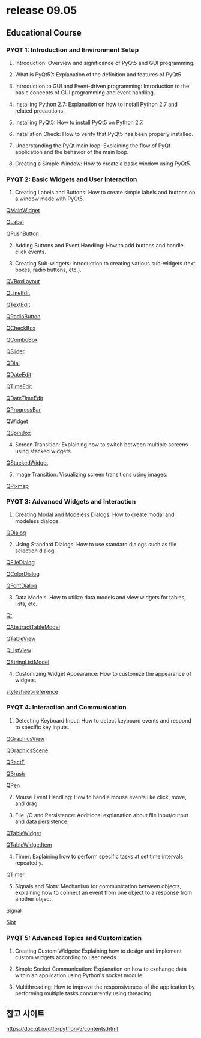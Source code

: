 # release 09.05

Educational Course
------------------

### PYQT 1: Introduction and Environment Setup

1. Introduction: Overview and significance of PyQt5 and GUI programming.

2. What is PyQt5?: Explanation of the definition and features of PyQt5.

3. Introduction to GUI and Event-driven programming: Introduction to the basic concepts of GUI programming and event handling.

4. Installing Python 2.7: Explanation on how to install Python 2.7 and related precautions.

5. Installing PyQt5: How to install PyQt5 on Python 2.7.

6. Installation Check: How to verify that PyQt5 has been properly installed.

7. Understanding the PyQt main loop: Explaining the flow of PyQt application and the behavior of the main loop.

8. Creating a Simple Window: How to create a basic window using PyQt5.

### PYQT 2: Basic Widgets and User Interaction

1. Creating Labels and Buttons: How to create simple labels and buttons on a window made with PyQt5.

[QMainWidget](https://doc.qt.io/qtforpython-5/PySide2/QtWidgets/QMainWindow.html#qmainwindow)

[QLabel](https://doc.qt.io/qtforpython-5/PySide2/QtWidgets/QLabel.html#qlabel)

[QPushButton](https://doc.qt.io/qtforpython-5/PySide2/QtWidgets/QPushButton.html#qpushbutton)

2. Adding Buttons and Event Handling: How to add buttons and handle click events.

3. Creating Sub-widgets: Introduction to creating various sub-widgets (text boxes, radio buttons, etc.).

[QVBoxLayout](https://doc.qt.io/qtforpython-5/PySide2/QtWidgets/QVBoxLayout.html#qvboxlayout)

[QLineEdit](https://doc.qt.io/qtforpython-5/PySide2/QtWidgets/QLineEdit.html#qlineedit)

[QTextEdit](https://doc.qt.io/qtforpython-5/PySide2/QtWidgets/QTextEdit.html#qtextedit)

[QRadioButton](https://doc.qt.io/qtforpython-5/PySide2/QtWidgets/QRadioButton.html#qradiobutton)

[QCheckBox](https://doc.qt.io/qtforpython-5/PySide2/QtWidgets/QCheckBox.html#qcheckbox)

[QComboBox](https://doc.qt.io/qtforpython-5/PySide2/QtWidgets/QComboBox.html#qcombobox)

[QSlider](https://doc.qt.io/qtforpython-5/PySide2/QtWidgets/QSlider.html#qslider)

[QDial](https://doc.qt.io/qtforpython-5/PySide2/QtWidgets/QDial.html#qdial)

[QDateEdit](https://doc.qt.io/qtforpython-5/PySide2/QtWidgets/QDateEdit.html#qdateedit)

[QTimeEdit](https://doc.qt.io/qtforpython-5/PySide2/QtWidgets/QTimeEdit.html#qtimeedit)

[QDateTimeEdit](https://doc.qt.io/qtforpython-5/PySide2/QtWidgets/QDateTimeEdit.html#qdatetimeedit)

[QProgressBar](https://doc.qt.io/qtforpython-5/PySide2/QtWidgets/QProgressBar.html#qprogressbar)

[QWidget](https://doc.qt.io/qtforpython-5/PySide2/QtWidgets/QWidget.html#qwidget)

[QSpinBox](https://doc.qt.io/qtforpython-5/PySide2/QtWidgets/QSpinBox.html#qspinbox)

4. Screen Transition: Explaining how to switch between multiple screens using stacked widgets.

[QStackedWidget](https://doc.qt.io/qtforpython-5/PySide2/QtWidgets/QStackedWidget.html#qstackedwidget)


5. Image Transition: Visualizing screen transitions using images.

[QPixmap](https://doc.qt.io/qtforpython-5/PySide2/QtGui/QPixmap.html#qpixmap)

### PYQT 3: Advanced Widgets and Interaction

1. Creating Modal and Modeless Dialogs: How to create modal and modeless dialogs.

[QDialog](https://doc.qt.io/qtforpython-5/PySide2/QtWidgets/QDialog.html#qdialog)

2. Using Standard Dialogs: How to use standard dialogs such as file selection dialog.

[QFileDialog](https://doc.qt.io/qtforpython-5/PySide2/QtWidgets/QFileDialog.html#qfiledialog)

[QColorDialog](https://doc.qt.io/qtforpython-5/PySide2/QtWidgets/QColorDialog.html#qcolordialog)

[QFontDialog](https://doc.qt.io/qtforpython-5/PySide2/QtWidgets/QFontDialog.html#qfontdialog)

3. Data Models: How to utilize data models and view widgets for tables, lists, etc.

[Qt](https://doc.qt.io/qtforpython-5/PySide2/QtCore/Qt.html#qt)

[QAbstractTableModel](https://doc.qt.io/qtforpython-5/PySide2/QtCore/QAbstractTableModel.html#qabstracttablemodel)

[QTableView](https://doc.qt.io/qtforpython-5/PySide2/QtWidgets/QTableView.html#qtableview)

[QListView](https://doc.qt.io/qtforpython-5/PySide2/QtWidgets/QListView.html#qlistview)

[QStringListModel](https://doc.qt.io/qtforpython-5/PySide2/QtCore/QStringListModel.html#qstringlistmodel)

4. Customizing Widget Appearance: How to customize the appearance of widgets.

[stylesheet-reference](https://doc.qt.io/qtforpython-5/overviews/stylesheet-reference.html#qt-style-sheets-reference)

### PYQT 4: Interaction and Communication

1. Detecting Keyboard Input: How to detect keyboard events and respond to specific key inputs.

[QGraphicsView](https://doc.qt.io/qtforpython-5/PySide2/QtWidgets/QGraphicsView.html#qgraphicsview)

[QGraphicsScene](https://doc.qt.io/qtforpython-5/PySide2/QtWidgets/QGraphicsScene.html#qgraphicsscene)

[QRectF](https://doc.qt.io/qtforpython-5/PySide2/QtCore/QRectF.html#qrectf)

[QBrush](https://doc.qt.io/qtforpython-5/PySide2/QtGui/QBrush.html#qbrush)

[QPen](https://doc.qt.io/qtforpython-5/PySide2/QtGui/QPen.html#qpen)

2. Mouse Event Handling: How to handle mouse events like click, move, and drag.

3. File I/O and Persistence: Additional explanation about file input/output and data persistence.

[QTableWidget](https://doc.qt.io/qtforpython-5/PySide2/QtWidgets/QTableWidget.html#qtablewidget)

[QTableWidgetItem](https://doc.qt.io/qtforpython-5/PySide2/QtWidgets/QTableWidgetItem.html#qtablewidgetitem)

4. Timer: Explaining how to perform specific tasks at set time intervals repeatedly.

[QTimer](https://doc.qt.io/qtforpython-5/PySide2/QtCore/QTimer.html#qtimer)

5. Signals and Slots: Mechanism for communication between objects, explaining how to connect an event from one object to a response from another object.

[Signal](https://doc.qt.io/qtforpython-5/PySide2/QtCore/Signal.html)

[Slot](https://doc.qt.io/qtforpython-5/PySide2/QtCore/Slot.html)

### PYQT 5: Advanced Topics and Customization

1. Creating Custom Widgets: Explaining how to design and implement custom widgets according to user needs.

2. Simple Socket Communication: Explanation on how to exchange data within an application using Python's socket module.

3. Multithreading: How to improve the responsiveness of the application by performing multiple tasks concurrently using threading.

참고 사이트
-----------
https://doc.qt.io/qtforpython-5/contents.html